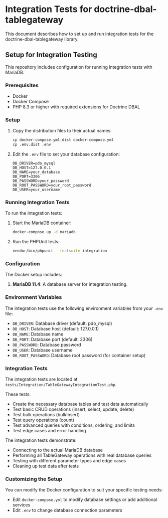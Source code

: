 # Integration Tests for doctrine-dbal-tablegateway

This document describes how to set up and run integration tests for the doctrine-dbal-tablegateway library.

## Setup for Integration Testing

This repository includes configuration for running integration tests with MariaDB.

### Prerequisites

- Docker
- Docker Compose
- PHP 8.3 or higher with required extensions for Doctrine DBAL

### Setup

1. Copy the distribution files to their actual names:
   ```bash
   cp docker-compose.yml.dist docker-compose.yml
   cp .env.dist .env
   ```

2. Edit the `.env` file to set your database configuration:
   ```
   DB_DRIVER=pdo_mysql
   DB_HOST=127.0.0.1
   DB_NAME=your_database
   DB_PORT=3306
   DB_PASSWORD=your_password
   DB_ROOT_PASSWORD=your_root_password
   DB_USER=your_username
   ```

### Running Integration Tests

To run the integration tests:

1. Start the MariaDB container:
   ```bash
   docker-compose up -d mariadb
   ```

2. Run the PHPUnit tests:
   ```bash
   vendor/bin/phpunit --testsuite integration
   ```

### Configuration

The Docker setup includes:

1. **MariaDB 11.4**: A database server for integration testing.

### Environment Variables

The integration tests use the following environment variables from your `.env` file:

- `DB_DRIVER`: Database driver (default: pdo_mysql)
- `DB_HOST`: Database host (default: 127.0.0.1)
- `DB_NAME`: Database name
- `DB_PORT`: Database port (default: 3306)
- `DB_PASSWORD`: Database password
- `DB_USER`: Database username
- `DB_ROOT_PASSWORD`: Database root password (for container setup)

### Integration Tests

The integration tests are located at `tests/Integration/TableGatewayIntegrationTest.php`.

These tests:
- Create the necessary database tables and test data automatically
- Test basic CRUD operations (insert, select, update, delete)
- Test bulk operations (bulkInsert)
- Test query operations (count)
- Test advanced queries with conditions, ordering, and limits
- Test edge cases and error handling

The integration tests demonstrate:
- Connecting to the actual MariaDB database
- Performing all TableGateway operations with real database queries
- Testing with different parameter types and edge cases
- Cleaning up test data after tests

### Customizing the Setup

You can modify the Docker configuration to suit your specific testing needs:

- Edit `docker-compose.yml` to modify database settings or add additional services
- Edit `.env` to change database connection parameters
